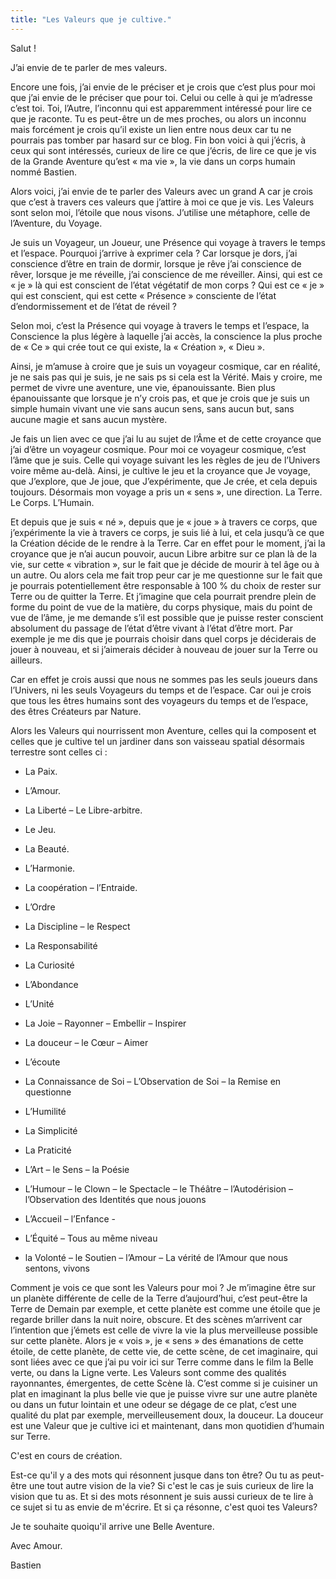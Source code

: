 ```yaml
---
title: "Les Valeurs que je cultive."
---
```

Salut !

J’ai envie de te parler de mes valeurs.

Encore une fois, j’ai envie de le préciser et je crois que c’est plus pour moi que j’ai envie de le préciser que pour toi.
Celui ou celle à qui je m’adresse c’est toi. Toi, l’Autre, l’inconnu qui est apparemment intéressé pour lire ce que je raconte. Tu es peut-être un de mes proches, ou alors un inconnu mais forcément je crois qu’il existe un lien entre nous deux car tu ne pourrais pas tomber par hasard sur ce blog.
Fin bon voici à qui j’écris, à ceux qui sont intéressés, curieux de lire ce que j’écris, de lire ce que je vis de la Grande Aventure qu’est « ma vie », la vie dans un corps humain nommé Bastien.

Alors voici, j’ai envie de te parler des Valeurs avec un grand A car je crois que c’est à travers ces valeurs que j’attire à moi ce que je vis.
Les Valeurs sont selon moi, l’étoile que nous visons.
J’utilise une métaphore, celle de l’Aventure, du Voyage.

Je suis un Voyageur, un Joueur, une Présence qui voyage à travers le temps et l’espace.
Pourquoi j’arrive à exprimer cela ?
Car lorsque je dors, j’ai conscience d’être en train de dormir, lorsque je rêve j’ai conscience de rêver, lorsque je me réveille, j’ai conscience de me réveiller.
Ainsi, qui est ce « je » là qui est conscient de l’état végétatif de mon corps ?
Qui est ce « je » qui est conscient, qui est cette « Présence » consciente de l’état d’endormissement et de l’état de réveil ?

Selon moi, c’est la Présence qui voyage à travers le temps et l’espace, la Conscience la plus légère à laquelle j’ai accès, la conscience la plus proche de « Ce » qui crée tout ce qui existe, la « Création »,  « Dieu ».

Ainsi, je m’amuse à croire que je suis un voyageur cosmique, car en réalité, je ne sais pas qui je suis, je ne sais ps si cela est la Vérité.
Mais y croire, me permet de vivre une aventure, une vie, épanouissante. Bien plus épanouissante que lorsque je n’y crois pas, et que je crois que je suis un simple humain vivant une vie sans aucun sens, sans aucun but, sans aucune magie et sans aucun mystère.

Je fais un lien avec ce que j’ai lu au sujet de l’Âme et de cette croyance que j’ai d’être un voyageur cosmique.
Pour moi ce voyageur cosmique, c’est l’âme que je suis. Celle qui voyage suivant les les règles de jeu de l’Univers voire même au-delà.
Ainsi, je cultive le jeu et la croyance que Je voyage, que J’explore, que Je joue, que J’expérimente, que Je crée, et cela depuis toujours.
Désormais mon voyage a pris un « sens », une direction. La Terre. Le Corps. L’Humain.

Et depuis que je suis « né », depuis que je « joue » à travers ce corps, que j’expérimente la vie à travers ce corps, je suis lié à lui, et cela jusqu’à ce que la Création décide de le rendre à la Terre.
Car en effet pour le moment, j’ai la croyance que je n’ai aucun pouvoir, aucun Libre arbitre sur ce plan là de la vie, sur cette « vibration », sur le fait que je décide de mourir à tel âge ou à un autre.
Ou alors cela me fait trop peur car je me questionne sur le fait que je pourrais potentiellement être responsable à 100 % du choix de rester sur Terre ou de quitter la Terre.
Et j’imagine que cela pourrait prendre plein de forme du point de vue de la matière, du corps physique, mais du point de vue de l’âme, je me demande s’il est possible que je puisse rester conscient absolument du passage de l’état d’être vivant à l’état d’être mort.
Par exemple je me dis que je pourrais choisir dans quel corps je déciderais de jouer à nouveau, et si j’aimerais décider à nouveau de jouer sur la Terre ou ailleurs.

Car en effet je crois aussi que nous ne sommes pas les seuls joueurs dans l’Univers, ni les seuls Voyageurs du temps et de l’espace.
Car oui je crois que tous les êtres humains sont des voyageurs du temps et de l’espace, des êtres Créateurs par Nature.

Alors les Valeurs qui nourrissent mon Aventure, celles qui la composent et celles que je cultive tel un jardiner dans son vaisseau spatial désormais terrestre sont celles ci :

- La Paix.

- L’Amour.

- La Liberté – Le Libre-arbitre.

- Le Jeu.

- La Beauté.

- L’Harmonie.

- La coopération – l’Entraide.

- L’Ordre

- La Discipline – le Respect

- La Responsabilité

- La Curiosité

- L’Abondance

- L’Unité

- La Joie – Rayonner – Embellir – Inspirer

- La douceur – le Cœur – Aimer

- L’écoute

- La Connaissance de Soi – L’Observation de Soi – la Remise en questionne

- L’Humilité

- La Simplicité

- La Praticité

- L’Art – le Sens – la Poésie
- L’Humour – le Clown – le Spectacle – le Théâtre – l’Autodérision – l’Observation des Identités que nous jouons

- L’Accueil – l’Enfance -

- L’Équité – Tous au même niveau

- la Volonté – le Soutien – l’Amour – La vérité de l’Amour que nous sentons, vivons




Comment je vois ce que sont les Valeurs pour moi ?
Je m’imagine être sur un planète différente de celle de la Terre d’aujourd’hui, c’est peut-être la Terre de Demain par exemple, et cette planète est comme une étoile que je regarde briller dans la nuit noire, obscure.
Et des scènes m’arrivent car l’intention que j’émets est celle de vivre la vie la plus merveilleuse possible sur cette planète.
Alors je « vois », je « sens » des émanations de cette étoile, de cette planète, de cette vie, de cette scène, de cet imaginaire, qui sont liées avec ce que j’ai pu voir ici sur Terre comme dans le film la Belle verte, ou dans la Ligne verte.
Les Valeurs sont comme des qualités rayonnantes, émergentes, de cette Scène là. C’est comme si je cuisiner un plat en imaginant la plus belle vie que je puisse vivre sur une autre planète ou dans un futur lointain et une odeur se dégage de ce plat, c’est une qualité du plat par exemple, merveilleusement doux, la douceur. La douceur est une Valeur que je cultive ici et maintenant, dans mon quotidien d’humain sur Terre.

C'est en cours de création.

Est-ce qu'il y a des mots qui résonnent jusque dans ton être?
Ou tu as peut-être une tout autre vision de la vie?
Si c'est le cas je suis curieux de lire la vision que tu as.
Et si des mots résonnent je suis aussi curieux de te lire à ce sujet si tu as envie de m'écrire.
Et si ça résonne, c'est quoi tes Valeurs?

Je te souhaite quoiqu'il arrive une Belle Aventure.

Avec Amour.

Bastien